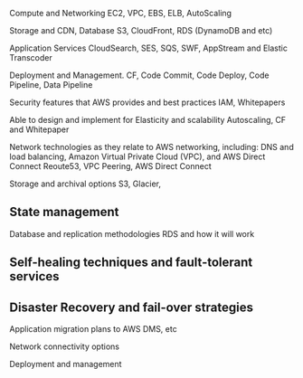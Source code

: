 Compute and Networking
EC2, VPC, EBS, ELB, AutoScaling

Storage and CDN, Database
S3, CloudFront, RDS (DynamoDB and etc)

Application Services
CloudSearch, SES, SQS, SWF, AppStream and Elastic Transcoder

Deployment and Management.
CF, Code Commit, Code Deploy, Code Pipeline, Data Pipeline


Security features that AWS provides and best practices
IAM, Whitepapers


Able to design and implement for Elasticity and scalability
Autoscaling, CF and Whitepaper


Network technologies as they relate to AWS networking, including: DNS and load balancing, Amazon
Virtual Private Cloud (VPC), and AWS Direct Connect
Reoute53, VPC Peering, AWS Direct Connect


Storage and archival options
S3, Glacier, 

State management
----

Database and replication methodologies
RDS and how it will work


Self-healing techniques and fault-tolerant services
------

Disaster Recovery and fail-over strategies
-----


Application migration plans to AWS
DMS, etc


Network connectivity options



Deployment and management
